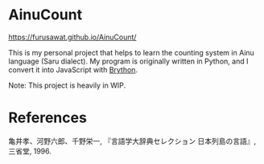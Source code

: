 # AinuCount

https://furusawat.github.io/AinuCount/

This is my personal project that helps to learn the counting system in Ainu language (Saru dialect).
My program is originally written in Python, and I convert it into JavaScript with [Brython](https://brython.info/).

Note: This project is heavily in WIP.


# References

亀井孝、河野六郎、千野栄一, 『言語学大辞典セレクション 日本列島の言語』, 三省堂, 1996.
